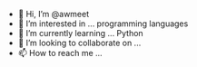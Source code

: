 - 👋 Hi, I’m @awmeet
- 👀 I’m interested in ... programming languages
- 🌱 I’m currently learning ... Python
- 💞️ I’m looking to collaborate on ...
- 📫 How to reach me ...

<!---
awmeet/awmeet is a ✨ special ✨ repository because its `README.md` (this file) appears on your GitHub profile.
You can click the Preview link to take a look at your changes.
--->
